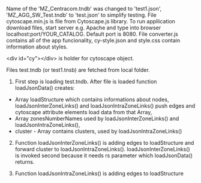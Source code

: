 Name of the 'MZ_Centracom.tndb' was changed to 'test1.json', 'MZ_AGG_SW_Test.tndb' to 'test.json' to simplify testing. File cytoscape.min.js is file from Cytoscape.js library. To run appllication download files, start server e.g. Apache and type into browser localhost:port/YOUR_CATALOG. Default port is 8080.
File converter.js contains all of the app funcionality, cy-style.json and style.css contain information about styles.

&lt;div id="cy"&gt;&lt;/div&gt; is holder for cytoscape object.

Files test.tndb (or test1.tnsb) are fetched from local folder.

1) First step is loading test.tndb. After file is loaded function loadJsonData() creates:
 - Array loadStructure which contains informations about nodes, loadJsonInterZoneLinks() and loadJsonIntraZoneLinks() push edges and cytoscape attribute elements load data from that Array,
 - Array zonesNumberNames used by loadJsonInterZoneLinks() and loadJsonIntraZoneLinks(),
 - cluster - Array contains clusters, used by  loadJsonIntraZoneLinks()
 
 2) Function loadJsonInterZoneLinks() is adding edges to loadStructure and forward cluster to loadJsonIntraZoneLinks(). loadJsonInterZoneLinks() is invoked second because it needs rs parameter which loadJsonData() returns.
 
 3) Function loadJsonIntraZoneLinks() is adding edges to loadStructure
